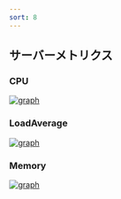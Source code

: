 ```yaml
---
sort: 8
---
```


## サーバーメトリクス

### CPU
[![graph](https://mackerel.io/embed/public/embed/oCKUOKt9iGagZMABFDTdoKuokqlKONrFowTOZJFkGceMH9xJoqd7tNuRmrL6oTIq.png?period=1d)](https://mackerel.io/orgs/jpn/hosts/3VWcgswHR2s/-/graphs/cpu#period=1d)

### LoadAverage
[![graph](https://mackerel.io/embed/public/embed/EiEVpQbwju2v90scc9ILTWAqsTg7zuIHyqfOAH4uSSAcmXpW1yIolbrKDDRJkrZ1.png?period=1d)](https://mackerel.io/orgs/jpn/hosts/3VWcgswHR2s/-/graphs/loadavg#period=1d)

### Memory
[![graph](https://mackerel.io/embed/public/embed/YJwSBF1C4h5H4mUqegXjH5pn7f6ShkFCmE3Sx02KRGiBrRocCbkB20r8guoMzO6B.png?period=1d)](https://mackerel.io/orgs/jpn/hosts/3VWcgswHR2s/-/graphs/memory#period=1d)
